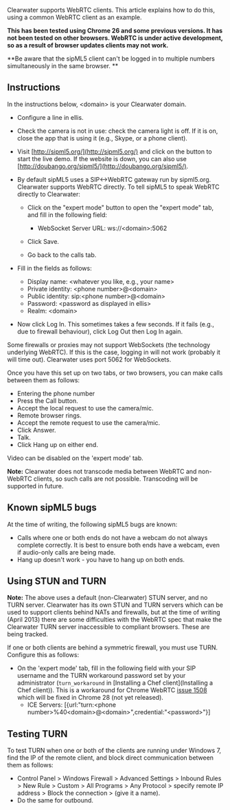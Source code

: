 Clearwater supports WebRTC clients. This article explains how to do
this, using a common WebRTC client as an example.

**This has been tested using Chrome 26 and some previous versions. It
has not been tested on other browsers. WebRTC is under active
development, so as a result of browser updates clients may not work.**

**Be aware that the sipML5 client can't be logged in to multiple
numbers simultaneously in the same browser.
**

Instructions
------------

In the instructions below, &lt;domain\> is your Clearwater domain.

-   Configure a line in ellis.
-   Check the camera is not in use: check the camera light is off. If it
    is on, close the app that is using it (e.g., Skype, or a phone client).
-   Visit [http://sipml5.org/](http://sipml5.org/) and click on the
    button to start the live demo.  If the website is down, you
    can also use [http://doubango.org/sipml5/](http://doubango.org/sipml5/).
-   By default sipML5 uses a SIP&lt;-\>WebRTC gateway run by sipml5.org.
    Clearwater supports WebRTC directly. To tell sipML5 to speak WebRTC
    directly to Clearwater:
    -   Click on the "expert mode" button to open the "expert mode" tab,
        and fill in the following field:
        -   WebSocket Server URL: ws://&lt;domain\>:5062

    -   Click Save.
    -   Go back to the calls tab.

-   Fill in the fields as follows:
    -   Display name: &lt;whatever you like, e.g., your name\>
    -   Private identity: &lt;phone number\>@&lt;domain\>
    -   Public identity: sip:&lt;phone number\>@&lt;domain\>
    -   Password: &lt;password as displayed in ellis\>
    -   Realm: &lt;domain\>

-   Now click Log In. This sometimes takes a few seconds. If it fails
    (e.g., due to firewall behaviour), click Log Out then Log In again.

Some firewalls or proxies may not support WebSockets (the technology
underlying WebRTC). If this is the case, logging in will not work
(probably it will time out). Clearwater uses port 5062 for WebSockets.

Once you have this set up on two tabs, or two browsers, you can make
calls between them as follows:

-   Entering the phone number
-   Press the Call button.
-   Accept the local request to use the camera/mic.
-   Remote browser rings.
-   Accept the remote request to use the camera/mic.
-   Click Answer.
-   Talk.
-   Click Hang up on either end.

Video can be disabled on the 'expert mode' tab.

**Note:** Clearwater does not transcode media between WebRTC and
non-WebRTC clients, so such calls are not possible.  Transcoding
will be supported in future.

Known sipML5 bugs
-----------------

At the time of writing, the following sipML5 bugs are known:

-   Calls where one or both ends do not have a webcam do not always
    complete correctly. It is best to ensure both ends have a webcam,
    even if audio-only calls are being made.
-   Hang up doesn't work - you have to hang up on both ends.

Using STUN and TURN
-------------------

**Note:** The above uses a default (non-Clearwater) STUN server, and no
TURN server. Clearwater has its own STUN and TURN servers which can be
used to support clients behind NATs and firewalls, but at the time of
writing (April 2013) there are some difficulties with the WebRTC spec
that make the Clearwater TURN server inaccessible to compliant browsers.
These are being tracked.

If one or both clients are behind a symmetric firewall, you must use
TURN. Configure this as follows:

-   On the 'expert mode' tab, fill in the following field with your
    SIP username and the TURN workaround password set by your administrator
    (`turn_workaround` in [Installing a Chef client](Installing a Chef client)).
    This is a workaround for Chrome WebRTC [issue
    1508](https://code.google.com/p/webrtc/issues/detail?id=1508) which
    will be fixed in Chrome 28 (not yet released).
    -   ICE Servers: [{url:"turn:&lt;phone
        number\>%40&lt;domain\>@&lt;domain\>",credential:"&lt;password>"}]

Testing TURN
------------

To test TURN when one or both of the clients are running under Windows
7, find the IP of the remote client, and block direct communication
between them as follows:

-   Control Panel \> Windows Firewall \> Advanced Settings \> Inbound
    Rules \> New Rule \> Custom \> All Programs \> Any Protocol \>
    specify remote IP address \> Block the connection \> (give it a
    name).
-   Do the same for outbound.
